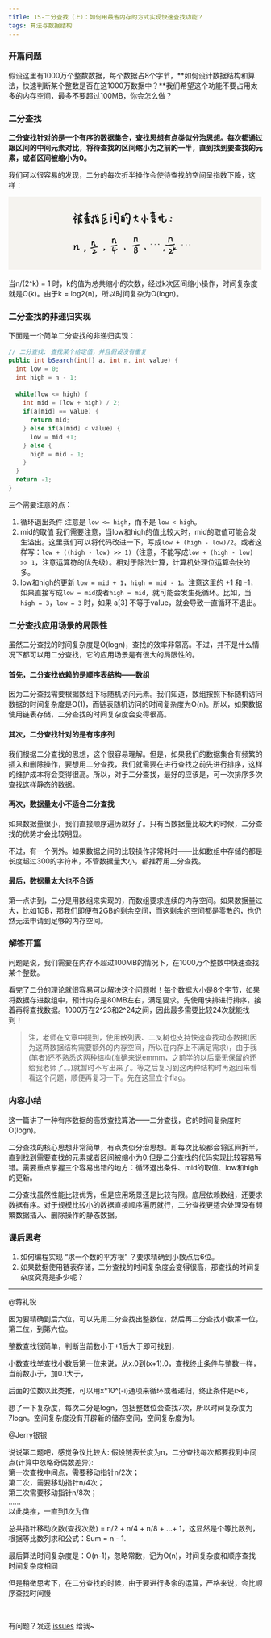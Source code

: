 ```yaml
---
title: 15-二分查找（上）：如何用最省内存的方式实现快速查找功能？
tags: 算法与数据结构
---
```


### 开篇问题

假设这里有1000万个整数数据，每个数据占8个字节，**如何设计数据结构和算法，快速判断某个整数是否在这1000万数据中？**我们希望这个功能不要占用太多的内存空间，最多不要超过100MB，你会怎么做？

### 二分查找

**二分查找针对的是一个有序的数据集合，查找思想有点类似分治思想。每次都通过跟区间的中间元素对比，将待查找的区间缩小为之前的一半，直到找到要查找的元素，或者区间被缩小为0。**

我们可以很容易的发现，二分的每次折半操作会使待查找的空间呈指数下降，这样：

![binarySearch](/images/algorithm/binarySearch.png)

当n/(2^k) = 1 时，k的值为总共缩小的次数，经过k次区间缩小操作，时间复杂度就是O(k)。由于k = log2(n)，所以时间复杂为O(logn)。

### 二分查找的非递归实现

下面是一个简单二分查找的非递归实现：

```java
// 二分查找: 查找某个给定值，并且假设没有重复
public int bSearch(int[] a, int n, int value) {
  int low = 0;
  int high = n - 1;
  
  while(low <= high) {
    int mid = (low + high) / 2;
    if(a[mid] == value) {
      return mid;
    } else if(a[mid] < value) {
      low = mid +1;
    } else {
      high = mid - 1;
    }
  }
  return -1;
}
```

三个需要注意的点：

1. 循环退出条件
注意是 `low <= high`，而不是 `low < high`。
2. mid的取值
我们需要注意，当low和high的值比较大时，mid的取值可能会发生溢出。这里我们可以将代码改进一下，写成`low + (high - low)/2`。或者这样写：`low + ((high - low) >> 1)`（注意，不能写成`low + (high - low) >> 1`，注意运算符的优先级）。相对于除法计算，计算机处理位运算会快的多。
3. low和high的更新
`low = mid + 1`，`high = mid - 1`。注意这里的 +1 和 -1，如果直接写成`low = mid`或者`high = mid`，就可能会发生死循环。比如，当 `high = 3`，`low = 3` 时，如果 a[3] 不等于value，就会导致一直循环不退出。

### 二分查找应用场景的局限性

虽然二分查找的时间复杂度是O(logn)，查找的效率非常高。不过，并不是什么情况下都可以用二分查找，它的应用场景是有很大的局限性的。

#### 首先，二分查找依赖的是顺序表结构——数组

因为二分查找需要根据数组下标随机访问元素。我们知道，数组按照下标随机访问数据的时间复杂度是O(1)，而链表随机访问的时间复杂度为O(n)。所以，如果数据使用链表存储，二分查找的时间复杂度会变得很高。

#### 其次，二分查找针对的是有序序列

我们根据二分查找的思想，这个很容易理解。但是，如果我们的数据集合有频繁的插入和删除操作，要想用二分查找，我们就需要在进行查找之前先进行排序，这样的维护成本将会变得很高。所以，对于二分查找，最好的应该是，可一次排序多次查找这样静态的数据。

#### 再次，数据量太小不适合二分查找

如果数据量很小，我们直接顺序遍历就好了。只有当数据量比较大的时候，二分查找的优势才会比较明显。

不过，有一个例外。如果数据之间的比较操作非常耗时——比如数组中存储的都是长度超过300的字符串，不管数据量大小，都推荐用二分查找。

#### 最后，数据量太大也不合适

第一点讲到，二分是用数组来实现的，而数组要求连续的内存空间。如果数据量过大，比如1GB，那我们即便有2GB的剩余空间，而这剩余的空间都是零散的，也仍然无法申请到足够的内存空间。

### 解答开篇

问题是说，我们需要在内存不超过100MB的情况下，在1000万个整数中快速查找某个整数。

看完了二分的理论就很容易可以解决这个问题啦！每个数据大小是8个字节，如果将数据存进数组中，预计内存是80MB左右，满足要求。先使用快排进行排序，接着再将查找数据。1000万在2^23和2^24之间，因此最多需要比较24次就能找到！

> 注，老师在文章中提到，使用散列表、二叉树也支持快速查找动态数据(因为这两数据结构需要额外的内存空间，所以在内存上不满足需求)，由于我(笔者)还不熟悉这两种结构(准确来说emmm，之前学的以后毫无保留的还给我老师了。。)就暂时不写出来了。等之后复习到这两种结构时再返回来看看这个问题，顺便再复习一下。先在这里立个flag。

### 内容小结

这一篇讲了一种有序数据的高效查找算法——二分查找，它的时间复杂度时O(logn)。

二分查找的核心思想非常简单，有点类似分治思想。即每次比较都会将区间折半，直到找到需要查找的元素或者区间被缩小为0.但是二分查找的代码实现比较容易写错。需要重点掌握三个容易出错的地方：循环退出条件、mid的取值、low和high的更新。

二分查找虽然性能比较优秀，但是应用场景还是比较有限。底层依赖数组，还要求数据有序。对于规模比较小的数据直接顺序遍历就行，二分查找更适合处理没有频繁数据插入、删除操作的静态数据。

### 课后思考

1. 如何编程实现 “求一个数的平方根” ？要求精确到小数点后6位。
2. 如果数据使用链表存储，二分查找的时间复杂度会变得很高，那查找的时间复杂度究竟是多少呢？

---
@蒋礼锐

因为要精确到后六位，可以先用二分查找出整数位，然后再二分查找小数第一位，第二位，到第六位。

整数查找很简单，判断当前数小于+1后大于即可找到，

小数查找举查找小数后第一位来说，从x.0到(x+1).0，查找终止条件与整数一样，当前数小于，加0.1大于，

后面的位数以此类推，可以用x*10^(-i)通项来循环或者递归，终止条件是i>6，

想了一下复杂度，每次二分是logn，包括整数位会查找7次，所以时间复杂度为7logn。空间复杂度没有开辟新的储存空间，空间复杂度为1。


@Jerry银银

说说第二题吧，感觉争议比较大:
假设链表长度为n，二分查找每次都要找到中间点(计算中忽略奇偶数差异):  
第一次查找中间点，需要移动指针n/2次；  
第二次，需要移动指针n/4次；  
第三次需要移动指针n/8次；  
......  
以此类推，一直到1次为值  

总共指针移动次数(查找次数) = n/2 + n/4 + n/8 + ...+ 1，这显然是个等比数列，根据等比数列求和公式：Sum = n - 1.

最后算法时间复杂度是：O(n-1)，忽略常数，记为O(n)，时间复杂度和顺序查找时间复杂度相同

但是稍微思考下，在二分查找的时候，由于要进行多余的运算，严格来说，会比顺序查找时间慢


<br>

有问题？发送 [issues](http://syt-honey.github.io/about/) 给我~
